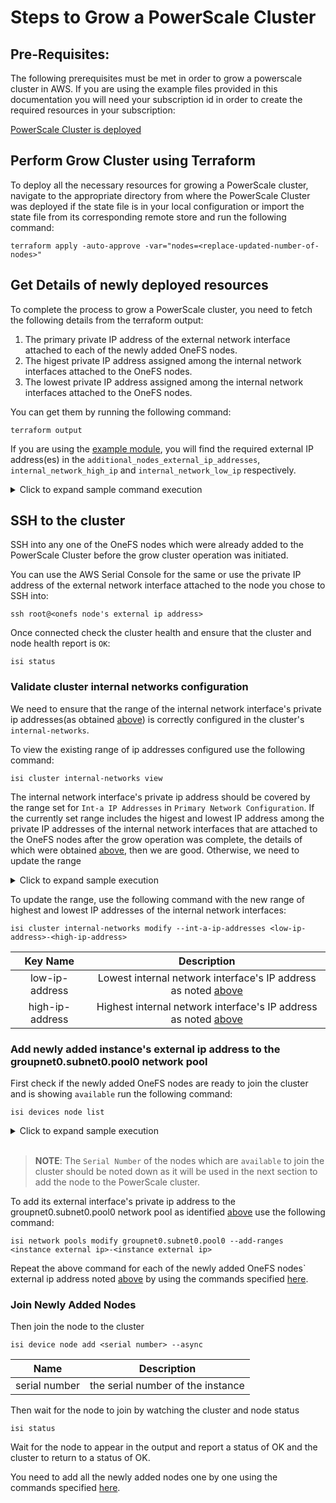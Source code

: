 <!--

        Copyright (c) 2023 Dell, Inc or its subsidiaries.

        This Source Code Form is subject to the terms of the Mozilla Public
        License, v. 2.0. If a copy of the MPL was not distributed with this
        file, You can obtain one at https://mozilla.org/MPL/2.0/.

-->
# Steps to Grow a PowerScale Cluster

## Pre-Requisites:

The following prerequisites must be met in order to grow a powerscale cluster in AWS.  If you are using the example files provided in this documentation you will need your subscription id in order to create the required resources in your subscription:

[PowerScale Cluster is deployed](POWERSCALE_CLUSTER.md) 

## Perform Grow Cluster using Terraform

To deploy all the necessary resources for growing a PowerScale cluster, navigate to the appropriate directory from where the PowerScale Cluster was deployed if the state file is in your local configuration or import the state file from its corresponding remote store and run the following command:

```shell
terraform apply -auto-approve -var="nodes=<replace-updated-number-of-nodes>"
```

## Get Details of newly deployed resources

To complete the process to grow a PowerScale cluster, you need to fetch the following details from the terraform output:

1. The primary private IP address of the external network interface attached to each of the newly added OneFS nodes.
2. The higest private IP address assigned among the internal network interfaces attached to the OneFS nodes.
3. The lowest private IP address assigned among the internal network interfaces attached to the OneFS nodes.

You can get them by running the following command:

```shell
terraform output
```

If you are using the [example module](../examples/), you will find the required external IP address(es) in the `additional_nodes_external_ip_addresses`, `internal_network_high_ip` and `internal_network_low_ip` respectively.

<details>
<summary>Click to expand sample command execution</summary>

Command:
```shell
terraform output
```

Response:
```textmate

additional_nodes_external_ip_addresses = [
  "100.93.143.196",
  "100.93.143.200",
  "100.93.143.198",
  "100.93.143.197",
]
cluster_id = "fluent-vulture"
first_node_external_ip_address = "100.93.143.205"
internal_network_high_ip = "100.93.143.57"
internal_network_low_ip = "100.93.143.53"
```
</details>

## SSH to the cluster

SSH into any one of the OneFS nodes which were already added to the PowerScale Cluster before the grow cluster operation was initiated.

You can use the AWS Serial Console for the same or use the private IP address of the external network interface attached to the node you chose to SSH into:

```shell
ssh root@<onefs node's external ip address>
```

Once connected check the cluster health and ensure that the cluster and node health report is `OK`:

```shell
isi status
```

### Validate cluster internal networks configuration

We need to ensure that the range of the internal network interface's private ip addresses(as obtained [above](#get-details-of-newly-deployed-resources)) is correctly configured in the cluster's `internal-networks`.

To view the existing range of ip addresses configured use the following command:

```shell
isi cluster internal-networks view
```

The internal network interface's private ip address should be covered by the range set for `Int-a IP Addresses` in 
`Primary Network Configuration`. If the currently set range includes the higest and lowest IP address among the private IP addresses of the internal network interfaces that are attached to the OneFS nodes after the grow operation was complete, the details of which were obtained [above](#get-details-of-newly-deployed-resources), then we are good. Otherwise, we need to update the range 

<details>
<summary>Click to expand sample execution</summary>

```shell
isi cluster internal-networks view
```
Response:
```textmate

Primary Network Configuration
-----------------------------
 Int-a IP Addresses: 100.93.144.53-100.93.144.56
       Int-a Status: enabled
Int-a Prefix Length: 28
          Int-a MTU: 9001
       Int-a Fabric: Ethernet

Failover Network Configuration
------------------------------
   Int-b IP Addresses: -
      Failover Status: -
  Int-b Prefix Length: -
            Int-b MTU: -
         Int-b Fabric: -
Failover IP Addresses: -

```
</details>

To update the range, use the following command with the new range of highest and lowest IP addresses of the internal network interfaces:

```shell
isi cluster internal-networks modify --int-a-ip-addresses <low-ip-address>-<high-ip-address>
```

| Key Name         | Description                                                                                                  | 
| :---:            | :---:                                                                                                        |
| low-ip-address   | Lowest internal network interface's IP address as noted [above](#get-details-of-newly-deployed-resources)  |
| high-ip-address  | Highest internal network interface's IP address as noted [above](#get-details-of-newly-deployed-resources) |

### Add newly added instance's external ip address to the groupnet0.subnet0.pool0 network pool

First check if the newly added OneFS nodes are ready to join the cluster and is showing `available` run the following command:

```shell
isi devices node list
```

<details>
<summary>Click to expand sample execution</summary>

```shell
 isi devices node list
```
Response:
```textmate
Serial Number     Product                                          Version      Status
-----------------------------------------------------------------------------------------
SV200-930073-0004 AWS-m5d.large-Cloud-Single-8192MB-1x1GE-80GB SSD B_9_6_0_004R available
-----------------------------------------------------------------------------------------
Total: 2

```
</details>
<br>

> **NOTE**: The `Serial Number` of the nodes which are `available` to join the cluster should be noted down as it will be used in the next section to add the node to the PowerScale cluster.

To add its external interface's private ip address to the groupnet0.subnet0.pool0 network pool as identified [above](#get-details-of-newly-deployed-resources) use the following command:

```shell
isi network pools modify groupnet0.subnet0.pool0 --add-ranges <instance external ip>-<instance external ip>
```

Repeat the above command for each of the newly added OneFS nodes` external ip address noted [above](#get-details-of-newly-deployed-resources) by using the commands specified [here](#add-newly-added-instances-external-ip-address-to-the-groupnet0subnet0pool0-network-pool).

### Join Newly Added Nodes

Then join the node to the cluster

```shell
isi device node add <serial number> --async
```

| Name | Description |
| ---- | ----------- |
| serial number | the serial number of the instance |

Then wait for the node to join by watching the cluster and node status

    isi status

Wait for the node to appear in the output and report a status of OK and the cluster to return to a status of OK.

You need to add all the newly added nodes one by one using the commands specified [here](#join-additional-nodes).
